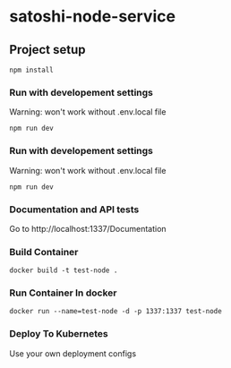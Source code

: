 # satoshi-node-service

## Project setup
```
npm install
```

### Run with developement settings
Warning: won't work without .env.local file
```
npm run dev
```

### Run with developement settings
Warning: won't work without .env.local file
```
npm run dev
```

### Documentation and API tests
Go to http://localhost:1337/Documentation

### Build Container
```
docker build -t test-node .
```
### Run Container In docker
```
docker run --name=test-node -d -p 1337:1337 test-node
```

### Deploy To Kubernetes
Use your own deployment configs





